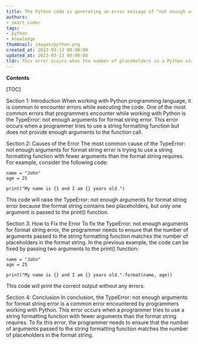 ```yaml
---
title: The Python code is generating an error message of "not enough arguments for format string" indicating that a required argument is missing from the string formatting function
authors:
- smart_coder
tags:
- python
- knowledge
thumbnail: images/python.png
created_at: 2023-03-13 00:00:00
updated_at: 2023-03-13 00:00:00
tldr: This error occurs when the number of placeholders in a Python string format does not match the number of arguments passed to it.
---
```


**Contents**

[TOC]

Section 1: Introduction
When working with Python programming language, it is common to encounter errors while executing the code. One of the most common errors that programmers encounter while working with Python is the TypeError: not enough arguments for format string error. This error occurs when a programmer tries to use a string formatting function but does not provide enough arguments to the function call.

Section 2: Causes of the Error
The most common cause of the TypeError: not enough arguments for format string error is trying to use a string formatting function with fewer arguments than the format string requires. For example, consider the following code:

```
name = "John"
age = 25

print("My name is {} and I am {} years old.")
```

This code will raise the TypeError: not enough arguments for format string error because the format string contains two placeholders, but only one argument is passed to the print() function.

Section 3: How to Fix the Error
To fix the TypeError: not enough arguments for format string error, the programmer needs to ensure that the number of arguments passed to the string formatting function matches the number of placeholders in the format string. In the previous example, the code can be fixed by passing two arguments to the print() function:

```
name = "John"
age = 25

print("My name is {} and I am {} years old.".format(name, age))
```

This code will print the correct output without any errors.

Section 4: Conclusion
In conclusion, the TypeError: not enough arguments for format string error is a common error encountered by programmers working with Python. This error occurs when a programmer tries to use a string formatting function with fewer arguments than the format string requires. To fix this error, the programmer needs to ensure that the number of arguments passed to the string formatting function matches the number of placeholders in the format string.
